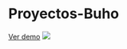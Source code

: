 # Proyectos-Buho
[Ver demo](https://alighieri1551.github.io/Proyectos-Buho/)
![](https://alighieri1551.github.io/Proyectos-Buho/portada/tarea1buho.PNG)
